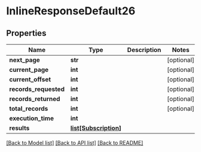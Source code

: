 # InlineResponseDefault26

## Properties
Name | Type | Description | Notes
------------ | ------------- | ------------- | -------------
**next_page** | **str** |  | [optional] 
**current_page** | **int** |  | [optional] 
**current_offset** | **int** |  | [optional] 
**records_requested** | **int** |  | [optional] 
**records_returned** | **int** |  | [optional] 
**total_records** | **int** |  | [optional] 
**execution_time** | **int** |  | 
**results** | [**list[Subscription]**](Subscription.md) |  | 

[[Back to Model list]](../README.md#documentation-for-models) [[Back to API list]](../README.md#documentation-for-api-endpoints) [[Back to README]](../README.md)

